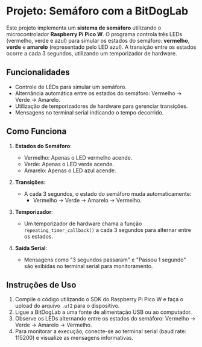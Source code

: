 # Projeto: Semáforo com a BitDogLab

Este projeto implementa um **sistema de semáforo** utilizando o microcontrolador **Raspberry Pi Pico W**. O programa controla três LEDs (vermelho, verde e azul) para simular os estados do semáforo: **vermelho**, **verde** e **amarelo** (representado pelo LED azul). A transição entre os estados ocorre a cada 3 segundos, utilizando um temporizador de hardware.

## Funcionalidades

- Controle de LEDs para simular um semáforo.
- Alternância automática entre os estados do semáforo: Vermelho → Verde → Amarelo.
- Utilização de temporizadores de hardware para gerenciar transições.
- Mensagens no terminal serial indicando o tempo decorrido.

## Como Funciona

1. **Estados do Semáforo**:
   - Vermelho: Apenas o LED vermelho acende.
   - Verde: Apenas o LED verde acende.
   - Amarelo: Apenas o LED azul acende.

2. **Transições**:
   - A cada 3 segundos, o estado do semáforo muda automaticamente:
     - Vermelho → Verde → Amarelo → Vermelho.

3. **Temporizador**:
   - Um temporizador de hardware chama a função `repeating_timer_callback()` a cada 3 segundos para alternar entre os estados.

4. **Saída Serial**:
   - Mensagens como "3 segundos passaram" e "Passou 1 segundo" são exibidas no terminal serial para monitoramento.

## Instruções de Uso

1. Compile o código utilizando o SDK do Raspberry Pi Pico W e faça o upload do arquivo `.uf2` para o dispositivo.
2. Ligue a BitDogLab a uma fonte de alimentação USB ou ao computador.
3. Observe os LEDs alternando entre os estados do semáforo: Vermelho → Verde → Amarelo → Vermelho.
4. Para monitorar a execução, conecte-se ao terminal serial (baud rate: 115200) e visualize as mensagens informativas.

